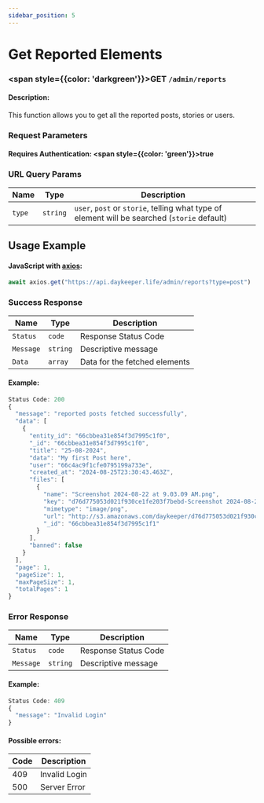 ```yaml
---
sidebar_position: 5
---
```


# Get Reported Elements

### <span style={{color: 'darkgreen'}}>GET</span> `/admin/reports`

#### Description:

This function allows you to get all the reported posts, stories or users.

### Request Parameters

#### Requires Authentication: <span style={{color: 'green'}}>true</span>

### URL Query Params

| Name   | Type     | Description                                                                                  |
| ------ | -------- | -------------------------------------------------------------------------------------------- |
| `type` | `string` | `user`, `post` or `storie`, telling what type of element will be searched (`storie` default) |

## Usage Example

#### JavaScript with <a href="https://axios-http.com/docs/intro">axios</a>:

```javascript
await axios.get("https://api.daykeeper.life/admin/reports?type=post")
```

### Success Response

| Name      | Type     | Description                   |
| --------- | -------- | ----------------------------- |
| `Status`  | `code`   | Response Status Code          |
| `Message` | `string` | Descriptive message           |
| `Data`    | `array`  | Data for the fetched elements |

#### Example:

```javascript
Status Code: 200
{
  "message": "reported posts fetched successfully",
  "data": [
    {
      "entity_id": "66cbbea31e854f3d7995c1f0",
      "_id": "66cbbea31e854f3d7995c1f0",
      "title": "25-08-2024",
      "data": "My first Post here",
      "user": "66c4ac9f1cfe0795199a733e",
      "created_at": "2024-08-25T23:30:43.463Z",
      "files": [
        {
          "name": "Screenshot 2024-08-22 at 9.03.09 AM.png",
          "key": "d76d775053d021f930ce1fe203f7bebd-Screenshot 2024-08-22 at 9.03.09 AM.png",
          "mimetype": "image/png",
          "url": "http://s3.amazonaws.com/daykeeper/d76d775053d021f930ce1fe203f7bebd-Screenshot%202024-08-22%20at%209.03.09%E2%80%AFAM.png",
          "_id": "66cbbea31e854f3d7995c1f1"
        }
      ],
      "banned": false
    }
  ],
  "page": 1,
  "pageSize": 1,
  "maxPageSize": 1,
  "totalPages": 1
}
```

### Error Response

| Name      | Type     | Description          |
| --------- | -------- | -------------------- |
| `Status`  | `code`   | Response Status Code |
| `Message` | `string` | Descriptive message  |

#### Example:

```javascript
Status Code: 409
{
  "message": "Invalid Login"
}
```

#### Possible errors:

| Code | Description   |
| ---- | ------------- |
| 409  | Invalid Login |
| 500  | Server Error  |
